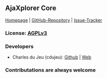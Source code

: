 ## AjaXplorer Core

[Homepage](http://ajaxplorer.info/) | 
[GitHub-Repository](https://github.com/ajaxplorer/ajaxplorer-core) | 
[Issue-Tracker](https://github.com/ajaxplorer/ajaxplorer-core)

### License: [AGPLv3](https://www.gnu.org/licenses/agpl.html)
  
### Developers
* Charles du Jeu (cdujeu): [Github](https://github.com/cdujeu) | [Web](http://cdujeu.me/)

### Contributations are always welcome



